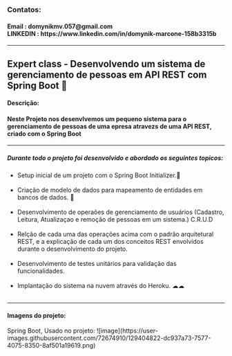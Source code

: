 <h3>Contatos:</h3>

<h4>Email : domynikmv.057@gmail.com<br>
LINKEDIN : https://www.linkedin.com/in/domynik-marcone-158b3315b
</h4>



<hr>
<h2>  Expert class - Desenvolvendo um sistema de gerenciamento de pessoas em API REST com Spring Boot 🍃 </h2>

<h4>Descrição: </h4>

<h4>
    Neste Projeto nos desenvlvemos um pequeno sistema para o gerenciamento de pessoas de uma epresa atravezs de uma API REST, criado com o Spring Boot</h4>

<hr>

<h5>
    Durante todo o projeto foi desenvolvido e abordado os seguintes topicos:</h5>

<ul>
    <li>Setup inicial de um projeto com o Spring Boot Initializer.🍃</li><br>
    <li>Criação de modelo de dados para mapeamento de entidades em bancos de dados. 🎲</li><br>
    <li>Desenvolvimento de operaões de gerenciamento de usuários (Cadastro, Leitura, Atualizaçao e remoção de pessoas em um sistema.) C.R.U.D </li><br>
    <li>Relção de cada uma das operações acima com o padrão arquitetural REST, e a explicação de cada um dos conceitos REST envolvidos durante o desenvolvimento do projeto.</li><br>
    <li>Desenvolvimento de testes unitários para validação das funcionalidades.</li><br>
    <li>Implantação do sistema na nuvem através do Heroku. ☁☁</li><br></ul>

<hr>
<h4> Imagens do projeto: </h4>


<p>Spring Boot, Usado no projeto: ![image](https://user-images.githubusercontent.com/72674910/129404822-dc937a73-7577-4075-8350-8af501a19619.png)
</p>




